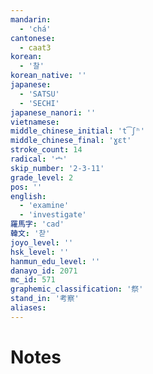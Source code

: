 ```yaml
---
mandarin:
  - 'chá'
cantonese:
  - caat3
korean:
  - '찰'
korean_native: ''
japanese:
  - 'SATSU'
  - 'SECHI'
japanese_nanori: ''
vietnamese:
middle_chinese_initial: 't͡ʃʰ'
middle_chinese_final: 'ɣɛt'
stroke_count: 14
radical: '宀'
skip_number: '2-3-11'
grade_level: 2
pos: ''
english:
  - 'examine'
  - 'investigate'
羅馬字: 'cad'
韓文: '찯'
joyo_level: ''
hsk_level: ''
hanmun_edu_level: ''
danayo_id: 2071
mc_id: 571
graphemic_classification: '祭'
stand_in: '考察'
aliases:
---
```


# Notes
